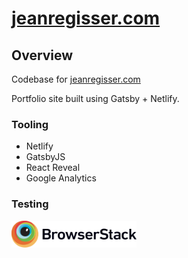 # [jeanregisser.com](https://jeanregisser.com)

## Overview

Codebase for [jeanregisser.com](https://jeanregisser.com)

Portfolio site built using Gatsby + Netlify.

### Tooling
- Netlify
- GatsbyJS
- React Reveal
- Google Analytics

### Testing

<a href="https://www.browserstack.com/">
    <img alt="BrowserStack" src="./browserstack-logo.svg" width="200" />
</a>